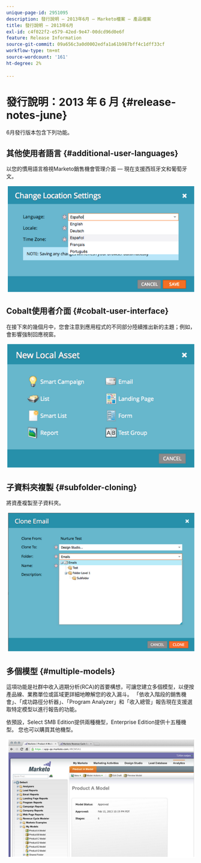 ```yaml
---
unique-page-id: 2951095
description: 發行說明 — 2013年6月 — Marketo檔案 — 產品檔案
title: 發行說明 — 2013年6月
exl-id: c4f022f2-e579-42ed-9e47-00dcd96d0e6f
feature: Release Information
source-git-commit: 09a656c3a0d0002edfa1a61b987bff4c1dff33cf
workflow-type: tm+mt
source-wordcount: '161'
ht-degree: 2%

---
```


# 發行說明：2013 年 6 月 {#release-notes-june}

6月發行版本包含下列功能。

## 其他使用者語言 {#additional-user-languages}

以您的慣用語言檢視Marketo銷售機會管理介面 — 現在支援西班牙文和葡萄牙文。

![](assets/image2014-9-22-16-3a25-3a54.png)

## Cobalt使用者介面 {#cobalt-user-interface}

在接下來的幾個月中，您會注意到應用程式的不同部分陸續推出新的主題；例如，會影響強制回應視窗。

![](assets/image2014-9-22-16-3a26-3a8.png)

## 子資料夾複製 {#subfolder-cloning}

將資產複製至子資料夾。

![](assets/image2014-9-22-16-3a26-3a25.png)

## 多個模型 {#multiple-models}

這項功能是社群中收入週期分析(RCA)的首要構想，可讓您建立多個模型，以便按產品線、業務單位或區域更詳細地瞭解您的收入漏斗。 「依收入階段的銷售機會」、「成功路徑分析器」、「Program Analyzer」和「收入總管」報告現在支援選取特定模型以進行報告的功能。

依預設，Select SMB Edition提供兩種機型，Enterprise Edition提供十五種機型。 您也可以購買其他機型。

![](assets/image2014-9-22-16-3a26-3a59.png)
